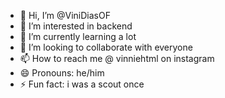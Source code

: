 - 👋 Hi, I’m @ViniDiasOF
- 👀 I’m interested in backend
- 🌱 I’m currently learning a lot
- 💞️ I’m looking to collaborate with everyone
- 📫 How to reach me @ vinniehtml on instagram
- 😄 Pronouns: he/him
- ⚡ Fun fact: i was a scout once

<!---
ViniDiasOF/ViniDiasOF is a ✨ special ✨ repository because its `README.md` (this file) appears on your GitHub profile.
You can click the Preview link to take a look at your changes.
--->
